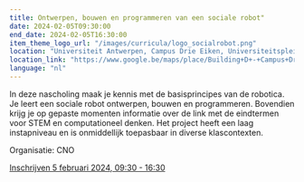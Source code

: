 ```yaml
---
title: Ontwerpen, bouwen en programmeren van een sociale robot"
date: 2024-02-05T09:30:00
end_date: 2024-02-05T16:30:00
item_theme_logo_url: "/images/curricula/logo_socialrobot.png"
location: "Universiteit Antwerpen, Campus Drie Eiken, Universiteitsplein 1, 2610 Wilrijk, Gebouw D (parking P2), lokaal D.039 (gelijkvloers)"
location_link: "https://www.google.be/maps/place/Building+D+-+Campus+Drie+Eiken+-+Antwerp+University/@51.1612644,4.3966327,16z/data=!4m10!1m2!2m1!1sUniversiteit+Antwerpen,+Campus+Drie+Eiken,+Universiteitsplein+1,+2610+Wilrijk,+Gebouw+D!3m6!1s0x47c3f15aed2a62db:0x9e7e77f756d8cb1e!8m2!3d51.1620795!4d4.4036302!15sCldVbml2ZXJzaXRlaXQgQW50d2VycGVuLCBDYW1wdXMgRHJpZSBFaWtlbiwgVW5pdmVyc2l0ZWl0c3BsZWluIDEsIDI2MTAgV2lscmlqaywgR2Vib3V3IESSARV1bml2ZXJzaXR5X2RlcGFydG1lbnTgAQA!16s%2Fg%2F11h8czjxby?entry=ttu"
language: "nl"
---
```


In deze nascholing maak je kennis met de basisprincipes van de robotica. Je leert een sociale robot ontwerpen, bouwen en programmeren. 
Bovendien krijg je op gepaste momenten informatie over de link met de eindtermen voor STEM en computationeel denken. 
Het project heeft een laag instapniveau en is onmiddellijk toepasbaar in diverse klascontexten.

Organisatie: CNO

[Inschrijven 5 februari 2024, 09:30 - 16:30](https://cno.uantwerpen.be/nl/opleiding/ontwerpen-bouwen-en-programmeren-van-een-sociale-robot-79133?filter=)
